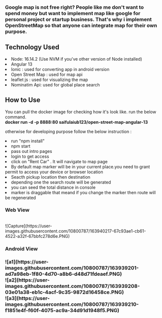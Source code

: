 <h3>Google map is not free right? People like me don't want to spend money but want to implement map like google for personal project or startup business. That's why i implement OpenStreetMap so that anyone can integrate map for their own purpose.</h3>

<h2>Technology Used</h2>
<li>Node: 16.14.2 (Use NVM if you've other version of Node installed)</li>
<li>Angular 13</li>
<li>Ionic : used for converting app in android version</li>
<li>Open Street Map : used for map api</li>
<li>leaflet js : used for visualizing the map</li>
<li>Nominatim Api: used for global place search</li>

<h2>How to Use</h2>
You can pull the docker image for checking how it's look like. 
run the below command.</br>
<b>docker run -d -p 8888:80 saifulaiub123/open-street-map-angular-13</b>

otherwise for developing purpose follow the below instruction : 

<li>run "npm install"</li>
<li>npm start</li>
<li>pass out intro pages</li>
<li>login to get access</li>
<li>click on "Rent Car" . It will navigate to map page</li>
<li>By default map marker will be in your current place.you need to grant permit to access your device or browser location</li>
<li>Seacth pickup location then destination</li>
<li>depending one the search route will be generated</li>
<li>you can seed the total distance in console</li>
<li>marker is draggable that meand if you change the marker then route will be regenerated</li>


<h3>Web View</h3></br>
![Capture](https://user-images.githubusercontent.com/10800787/163940217-67c93ae1-cb61-4522-a32f-67bbfc278d6e.PNG)



<h3>Android View<h3>
![a1](https://user-images.githubusercontent.com/10800787/163939201-ad7a98eb-1f80-4d70-a8b6-d48d71fdeaef.PNG) </br>
![a2](https://user-images.githubusercontent.com/10800787/163939208-03e01a38-eb1c-4acf-9c35-9872d16458ce.PNG)</br>
![a3](https://user-images.githubusercontent.com/10800787/163939210-f1851e4f-f60f-4075-ac9a-34d91d1948f5.PNG)


